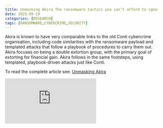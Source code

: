 ```yaml
---
title: Unmasking Akira The ransomware tactics you can’t afford to ignore
date: 2025-09-19
categories: [RESEARCH]
tags: [RANSOMWARE,CYBERCRIME,SECURITY]
---
```


Akira is known to have very comparable links to the old Conti cybercrime organisation, including code similarities with the ransomware payload and templated attacks that follow a playbook of procedures to carry them out. Akira focuses on being a double extortion group, with the primary goal of extorting for financial gain. Akira follows in the same footsteps, using templated, playbook-driven attacks just like Conti.

To read the complete article see: [Unmasking Akira](https://zensec.co.uk/blog/unmasking-akira-the-ransomware-tactics-you-cant-afford-to-ignore/) 

![MITRE Attack Flow Map](https://zensec.co.uk/wp-content/uploads/2025/09/Akira-Map.pdf)